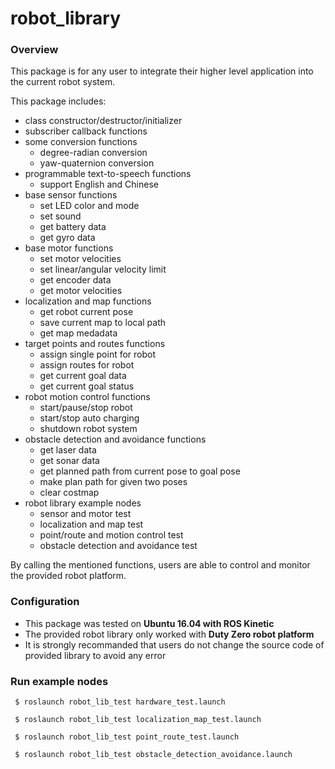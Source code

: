 # robot_library

### Overview
This package is for any user to integrate their higher level application into the current robot system.

This package includes:
  * class constructor/destructor/initializer
  * subscriber callback functions
  * some conversion functions
    * degree-radian conversion
    * yaw-quaternion conversion
  * programmable text-to-speech functions 
    * support English and Chinese
  * base sensor functions
    * set LED color and mode
    * set sound 
    * get battery data
    * get gyro data
  * base motor functions
    * set motor velocities
    * set linear/angular velocity limit
    * get encoder data
    * get motor velocities
  * localization and map functions
    * get robot current pose
    * save current map to local path
    * get map medadata
  * target points and routes functions
    * assign single point for robot
    * assign routes for robot
    * get current goal data
    * get current goal status
  * robot motion control functions
    * start/pause/stop robot
    * start/stop auto charging
    * shutdown robot system
  * obstacle detection and avoidance functions
    * get laser data
    * get sonar data
    * get planned path from current pose to goal pose
    * make plan path for given two poses
    * clear costmap
  * robot library example nodes
    * sensor and motor test
    * localization and map test
    * point/route and motion control test
    * obstacle detection and avoidance test
  
By calling the mentioned functions, users are able to control and monitor the provided robot platform.


### Configuration
 * This package was tested on <strong> Ubuntu 16.04 with ROS Kinetic </strong>
 * The provided robot library only worked with <strong> Duty Zero robot platform </strong>
 * It is strongly recommanded that users do not change the source code of provided library to avoid any error
 
 
### Run example nodes
```
 $ roslaunch robot_lib_test hardware_test.launch
```

```
 $ roslaunch robot_lib_test localization_map_test.launch
```

```
 $ roslaunch robot_lib_test point_route_test.launch
```

```
 $ roslaunch robot_lib_test obstacle_detection_avoidance.launch
```
